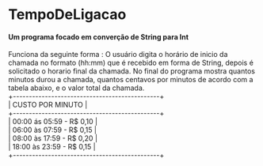# TempoDeLigacao
<h4>Um programa focado em converção de String para Int</h4>

Funciona da seguinte forma : O usuário digita o horário de inicio da chamada no formato (hh:mm) que é recebido em forma de String, depois é solicitado o horario final da chamada.
No final do programa mostra quantos minutos durou a chamada, quantos centavos por minutos de acordo com a tabela abaixo, e o valor total da chamada.<br>
+----------------------------------------------+<br>
|               CUSTO POR MINUTO               |<br>
+----------------------------------------------+<br>
|    00:00 ás 05:59     -       R$ 0,10        |<br>
|    06:00 às 07:59     -       R$ 0,15        |<br>
|    08:00 às 17:59     -       R$ 0,20        |<br>
|    18:00 às 23:59     -       R$ 0,15        |<br>
+----------------------------------------------+<br>
